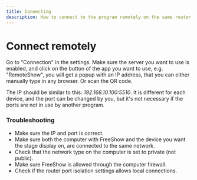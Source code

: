 ```yaml
---
title: Connecting
description: How to connect to the program remotely on the same router.
---
```


# Connect remotely

Go to "Connection" in the settings. Make sure the server you want to use is enabled, and click on the button of the app you want to use, e.g. "RemoteShow", you will get a popup with an IP address, that you can either manually type in any browser. Or scan the QR code.

The IP should be similar to this: _192.168.10.100:5510_. It is different for each device, and the port can be changed by you, but it's not necessary if the ports are not in use by another program.

### Troubleshooting

- Make sure the IP and port is correct.
- Make sure both the computer with FreeShow and the device you want the stage display on, are connected to the same network.
- Check that the network type on the computer is set to private (not public).
- Make sure FreeShow is allowed through the computer firewall.
- Check if the router port isolation settings allows local connections.
<!-- -   Try connecting to the remote from the same computer first to see if it works, it should work. Then type the exact same IP-address into the other device. If the IP is correct and it doesn't work, then you have to change the router port isolation settings, because it doesn't allow local connections to open ports. -->
